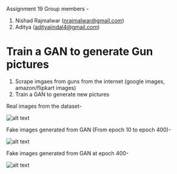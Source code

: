 Assignment 19 Group members -
1. Nishad Rajmalwar (nrajmalwar@gmail.com)
2. Aditya (adityajindal4@gmail.com)

# Train a GAN to generate Gun pictures

1. Scrape imgaes from guns from the internet (google images, amazon/flipkart images)
2. Train a GAN to generate new pictures

Real images from the dataset-

![alt text](https://github.com/nrajmalwar/Project/blob/master/Images/real_images.png)

Fake images generated from GAN (From epoch 10 to epoch 400)-

![alt text](https://github.com/nrajmalwar/Project/blob/master/Images/Generated_images_gif.gif)

Fake images generated from GAN at epoch 400- 

![alt text](https://github.com/nrajmalwar/Project/blob/master/Images/generated_plot_e400.png)
